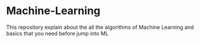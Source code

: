 # Machine-Learning

This repository explain about the all the algorithms of Machine Learning
and basics that you need before jump into ML
